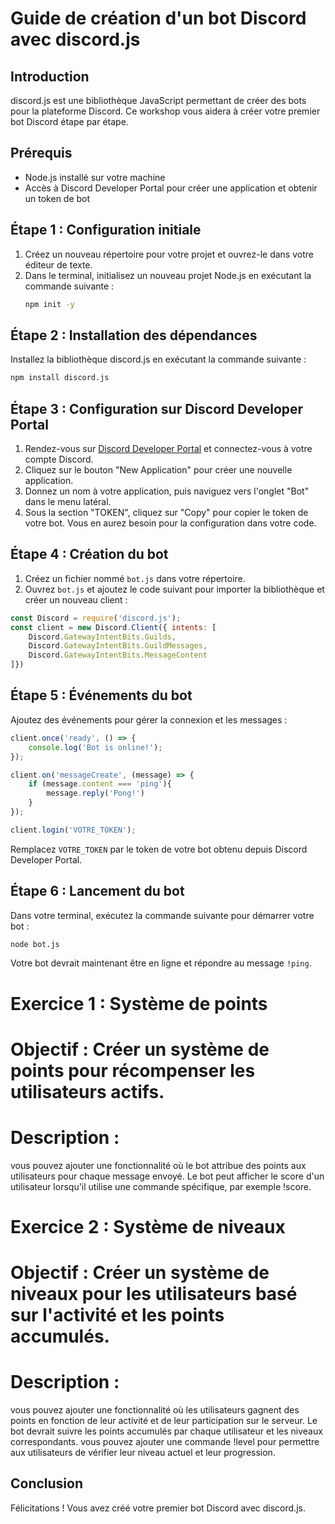 # Guide de création d'un bot Discord avec discord.js

## Introduction

discord.js est une bibliothèque JavaScript permettant de créer des bots pour la plateforme Discord. Ce workshop vous aidera à créer votre premier bot Discord étape par étape.

## Prérequis

- Node.js installé sur votre machine
- Accès à Discord Developer Portal pour créer une application et obtenir un token de bot

## Étape 1 : Configuration initiale

1. Créez un nouveau répertoire pour votre projet et ouvrez-le dans votre éditeur de texte.
2. Dans le terminal, initialisez un nouveau projet Node.js en exécutant la commande suivante :
   ```bash
   npm init -y
   ```

## Étape 2 : Installation des dépendances

Installez la bibliothèque discord.js en exécutant la commande suivante :

```bash
npm install discord.js
```


## Étape 3 : Configuration sur Discord Developer Portal

1. Rendez-vous sur [Discord Developer Portal](https://discord.com/developers/applications) et connectez-vous à votre compte Discord.
2. Cliquez sur le bouton "New Application" pour créer une nouvelle application.
3. Donnez un nom à votre application, puis naviguez vers l'onglet "Bot" dans le menu latéral.
4. Sous la section "TOKEN", cliquez sur "Copy" pour copier le token de votre bot. Vous en aurez besoin pour la configuration dans votre code.

## Étape 4 : Création du bot

1. Créez un fichier nommé `bot.js` dans votre répertoire.
2. Ouvrez `bot.js` et ajoutez le code suivant pour importer la bibliothèque et créer un nouveau client :

```javascript
const Discord = require('discord.js');
const client = new Discord.Client({ intents: [
    Discord.GatewayIntentBits.Guilds,
    Discord.GatewayIntentBits.GuildMessages,
    Discord.GatewayIntentBits.MessageContent
]})
```

## Étape 5 : Événements du bot

Ajoutez des événements pour gérer la connexion et les messages :

```javascript
client.once('ready', () => {
    console.log('Bot is online!');
});

client.on('messageCreate', (message) => {
    if (message.content === 'ping'){
        message.reply('Pong!')
    }
});

client.login('VOTRE_TOKEN');
```

Remplacez `VOTRE_TOKEN` par le token de votre bot obtenu depuis Discord Developer Portal.

## Étape 6 : Lancement du bot

Dans votre terminal, exécutez la commande suivante pour démarrer votre bot :

```bash
node bot.js
```

Votre bot devrait maintenant être en ligne et répondre au message `!ping`.

# Exercice 1 : Système de points

# Objectif : Créer un système de points pour récompenser les utilisateurs actifs.

# Description :

vous pouvez ajouter une fonctionnalité où le bot attribue des points aux utilisateurs pour chaque message envoyé.
Le bot peut afficher le score d'un utilisateur lorsqu'il utilise une commande spécifique, par exemple !score.

# Exercice 2 : Système de niveaux

# Objectif : Créer un système de niveaux pour les utilisateurs basé sur l'activité et les points accumulés.

# Description :

vous pouvez ajouter une fonctionnalité où les utilisateurs gagnent des points en fonction de leur activité et de leur participation sur le serveur.
Le bot devrait suivre les points accumulés par chaque utilisateur et les niveaux correspondants.
vous pouvez ajouter une commande !level pour permettre aux utilisateurs de vérifier leur niveau actuel et leur progression.

## Conclusion

Félicitations ! Vous avez créé votre premier bot Discord avec discord.js.
